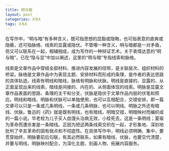 ```yaml
---
title: 明与暗
layout: post
categories: X与X
tags: X与X
---
```


在写作中，“明与暗”有多种含义，既可指思想的显豁或隐晦，也可指表意的直爽或隐蔽，还可指脉络、线索的显露或隐伏。不管哪一种含义，明与暗都是一对矛盾，但又可以联系在一起，相辅相成，成为写作的一种辩证艺术。关于表情达意的“明与暗”，已在“隐与显”中加以阐述，这里的“明与暗”专指线索和脉络。

线索是文章作品中穿结全部材料、推进内容发展的纽带，是关联层次、组织材料的桥梁。脉络是文章作品中为表现主题、安排材料而形成的条理，是作者的表达思路的具体轨迹。线索有明线和暗线，脉络有明脉和伏脉。明线是直接的、显露的、从正面呈现出来的线索，暗线是间接的、内在的、从侧面体现的线索。明脉是显露文章作品表面的思路、条理的主干和分支，伏脉是隐伏于文章作品内层的伏笔和照应。明线和暗线、明脉和伏脉可以单独使用，也可以互相配合，交错安排，即一篇文章可以只是一条或几条明线，一条或几条明脉，也可以明线、明脉之外还有暗线、伏脉。鲁迅的《药》就是既有明线，也有暗线，明暗交错，明暗映衬而编织成的一篇小说。华老栓为儿子买人血馒头治病无效，小栓死去，这是一条明线；夏瑜为革命而遭杀害是一条暗线。正因为把这两条线索交织在一起，才形象地、深刻地批判了辛亥革命的固有弱点和不彻底性。在具体写作中，明线必须明确、集中，要贯穿始终，明脉要前后勾联，有其必然联系，如果有暗线、伏脉，也要交代清楚，并要与明线、明脉映衬配合，为深化主题、刻画人物、拓展内容服务。 